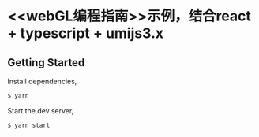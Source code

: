 # <<webGL编程指南>>示例，结合react + typescript + umijs3.x

## Getting Started

Install dependencies,

```bash
$ yarn
```

Start the dev server,

```bash
$ yarn start
```
